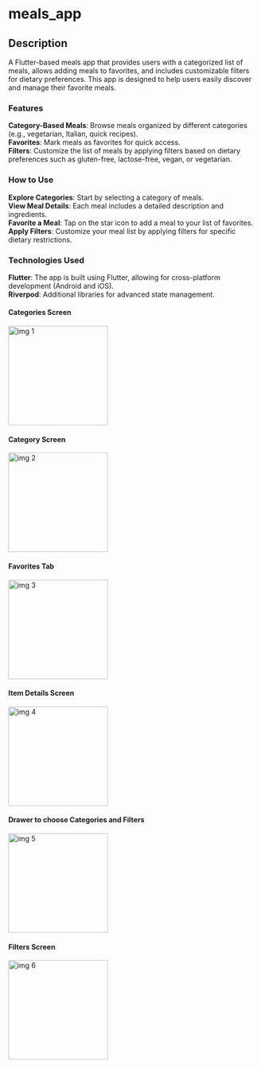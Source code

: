# meals_app

## Description
A Flutter-based meals app that provides users with a categorized list of meals, allows adding meals to favorites, and includes customizable filters for dietary preferences. This app is designed to help users easily discover and manage their favorite meals.

### Features

**Category-Based Meals**: Browse meals organized by different categories (e.g., vegetarian, Italian, quick recipes).<br>
**Favorites**: Mark meals as favorites for quick access.<br>
**Filters**: Customize the list of meals by applying filters based on dietary preferences such as gluten-free, lactose-free, vegan, or vegetarian.<br>

### How to Use

**Explore Categories**: Start by selecting a category of meals.<br>
**View Meal Details**: Each meal includes a detailed description and ingredients.<br>
**Favorite a Meal**: Tap on the star icon to add a meal to your list of favorites.<br>
**Apply Filters**: Customize your meal list by applying filters for specific dietary restrictions.

### Technologies Used

**Flutter**: The app is built using Flutter, allowing for cross-platform development (Android and iOS).<br>
**Riverpod**: Additional libraries for advanced state management.<br>

#### Categories Screen
<img src="https://github.com/user-attachments/assets/0545e3da-ff12-4388-9b6c-08324cb0ee82" alt="img 1" width="200"/>

#### Category Screen 
<img src="https://github.com/user-attachments/assets/d561e905-9526-4931-b53e-a0935efafbf4" alt="img 2" width="200"/>

#### Favorites Tab
<img src="https://github.com/user-attachments/assets/0fa8260b-9bf0-4044-ba7c-3f4ff0feb1dc" alt="img 3" width="200"/>

#### Item Details Screen
<img src="https://github.com/user-attachments/assets/962e1c99-da09-478d-83c3-5a6137ae839b" alt="img 4" width="200"/>

#### Drawer to choose Categories and Filters
<img src="https://github.com/user-attachments/assets/b0e92e21-23db-499f-b3d7-559da82a3918" alt="img 5" width="200"/>

#### Filters Screen
<img src="https://github.com/user-attachments/assets/8fabc233-e091-417b-80e7-853cb92fe8bc" alt="img 6" width="200"/>

